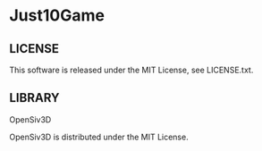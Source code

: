 # Just10Game

## LICENSE

This software is released under the MIT License, see LICENSE.txt.

## LIBRARY

OpenSiv3D  

OpenSiv3D is distributed under the MIT License.
